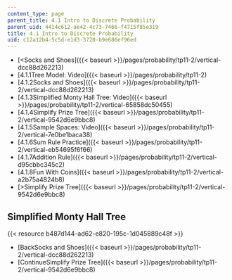 ```yaml
---
content_type: page
parent_title: 4.1 Intro to Discrete Probability
parent_uid: 4414c612-ae42-4c73-7466-f4715f85e319
title: 4.1 Intro to Discrete Probability
uid: c12a12b4-5c5d-e1d3-3720-b9e686ef96ed
---
```


*   [<Socks and Shoes]({{< baseurl >}}/pages/probability/tp11-2/vertical-dcc88d262213)
*   [4.1.1Tree Model: Video]({{< baseurl >}}/pages/probability/tp11-2)
*   [4.1.2Socks and Shoes]({{< baseurl >}}/pages/probability/tp11-2/vertical-dcc88d262213)
*   [4.1.3Simplified Monty Hall Tree: Video]({{< baseurl >}}/pages/probability/tp11-2/vertical-65858dc50455)
*   [4.1.4Simplify Prize Tree]({{< baseurl >}}/pages/probability/tp11-2/vertical-9542d6e9bbc8)
*   [4.1.5Sample Spaces: Video]({{< baseurl >}}/pages/probability/tp11-2/vertical-7e0be1baca38)
*   [4.1.6Sum Rule Practice]({{< baseurl >}}/pages/probability/tp11-2/vertical-eb54695f6f66)
*   [4.1.7Addition Rule]({{< baseurl >}}/pages/probability/tp11-2/vertical-d95cbbc345c2)
*   [4.1.8Fun With Coins]({{< baseurl >}}/pages/probability/tp11-2/vertical-a2b75a4824b8)
*   [\>Simplify Prize Tree]({{< baseurl >}}/pages/probability/tp11-2/vertical-9542d6e9bbc8)

Simplified Monty Hall Tree
--------------------------

{{< resource b487d144-ad62-e820-195c-1d045889c48f >}}

*   [BackSocks and Shoes]({{< baseurl >}}/pages/probability/tp11-2/vertical-dcc88d262213)
*   [ContinueSimplify Prize Tree]({{< baseurl >}}/pages/probability/tp11-2/vertical-9542d6e9bbc8)